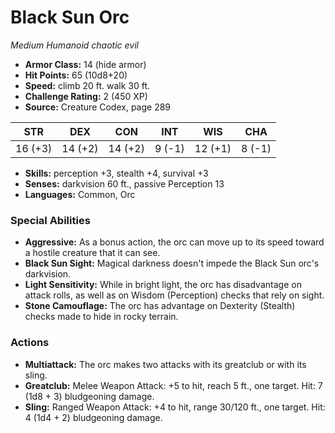 # Black Sun Orc

*Medium* *Humanoid* *chaotic evil*

- **Armor Class:** 14 (hide armor)
- **Hit Points:** 65 (10d8+20)
- **Speed:** climb 20 ft. walk 30 ft.
- **Challenge Rating:** 2 (450 XP)
- **Source:** Creature Codex, page 289

| STR | DEX | CON | INT | WIS | CHA |
| --- | --- | --- | --- | --- | --- |
| 16 (+3) | 14 (+2) | 14 (+2) | 9 (-1) | 12 (+1) | 8 (-1) |

- **Skills:** perception +3, stealth +4, survival +3
- **Senses:** darkvision 60 ft., passive Perception 13
- **Languages:** Common, Orc

### Special Abilities

- **Aggressive:** As a bonus action, the orc can move up to its speed toward a hostile creature that it can see.
- **Black Sun Sight:** Magical darkness doesn't impede the Black Sun orc's darkvision.
- **Light Sensitivity:** While in bright light, the orc has disadvantage on attack rolls, as well as on Wisdom (Perception) checks that rely on sight.
- **Stone Camouflage:** The orc has advantage on Dexterity (Stealth) checks made to hide in rocky terrain.

### Actions

- **Multiattack:** The orc makes two attacks with its greatclub or with its sling.
- **Greatclub:** Melee Weapon Attack: +5 to hit, reach 5 ft., one target. Hit: 7 (1d8 + 3) bludgeoning damage.
- **Sling:** Ranged Weapon Attack: +4 to hit, range 30/120 ft., one target. Hit: 4 (1d4 + 2) bludgeoning damage.


